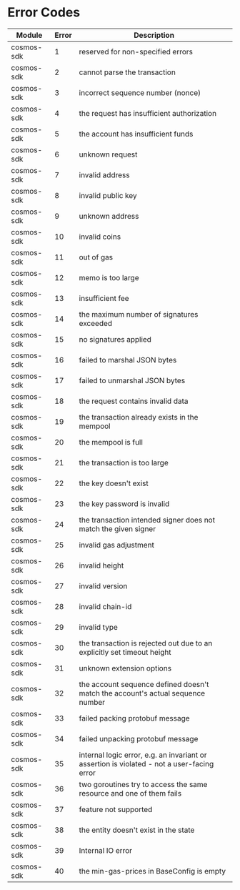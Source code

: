 # Error Codes

|Module| Error | Description |
|--- | --- | ---|
|cosmos-sdk| 1 | reserved for non-specified errors |
|cosmos-sdk| 2 | cannot parse the transaction |
|cosmos-sdk| 3 | incorrect sequence number (nonce) |
|cosmos-sdk| 4 | the request has insufficient authorization |
|cosmos-sdk| 5 | the account has insufficient funds |
|cosmos-sdk| 6 | unknown request |
|cosmos-sdk| 7 | invalid address |
|cosmos-sdk| 8 | invalid public key |
|cosmos-sdk| 9 | unknown address |
|cosmos-sdk| 10 | invalid coins |
|cosmos-sdk| 11 | out of gas |
|cosmos-sdk| 12 | memo is too large |
|cosmos-sdk| 13 | insufficient fee |
|cosmos-sdk| 14 | the maximum number of signatures exceeded |
|cosmos-sdk| 15 | no signatures applied |
|cosmos-sdk| 16 | failed to marshal JSON bytes |
|cosmos-sdk| 17 | failed to unmarshal JSON bytes |
|cosmos-sdk| 18 | the request contains invalid data |
|cosmos-sdk| 19 | the transaction already exists in the mempool |
|cosmos-sdk| 20 | the mempool is full |
|cosmos-sdk| 21 | the transaction is too large |
|cosmos-sdk| 22 | the key doesn't exist |
|cosmos-sdk| 23 | the key password is invalid |
|cosmos-sdk| 24 | the transaction intended signer does not match the given signer |
|cosmos-sdk| 25 | invalid gas adjustment |
|cosmos-sdk| 26 | invalid height |
|cosmos-sdk| 27 | invalid version |
|cosmos-sdk| 28 | invalid chain-id |
|cosmos-sdk| 29 | invalid type |
|cosmos-sdk| 30 | the transaction is rejected out due to an explicitly set timeout height |
|cosmos-sdk| 31 | unknown extension options |
|cosmos-sdk| 32 | the account sequence defined doesn't match the account's actual sequence number |
|cosmos-sdk| 33 | failed packing protobuf message |
|cosmos-sdk| 34 | failed unpacking protobuf message |
|cosmos-sdk| 35 | internal logic error, e.g. an invariant or assertion is violated - not a user-facing error |
|cosmos-sdk| 36 | two goroutines try to access the same resource and one of them fails |
|cosmos-sdk| 37 | feature not supported |
|cosmos-sdk| 38 | the entity doesn't exist in the state |
|cosmos-sdk| 39 | Internal IO error|
|cosmos-sdk| 40 | the min-gas-prices in BaseConfig is empty |